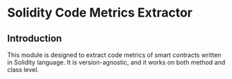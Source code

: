 # Solidity Code Metrics Extractor
## Introduction
This module is designed to extract code metrics of smart contracts written in Solidity language.
It is version-agnostic, and it works on both method and class level.